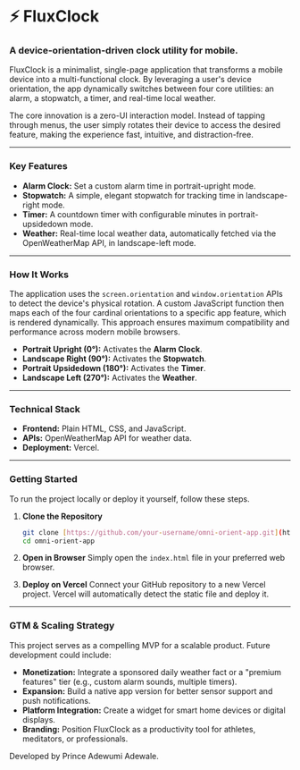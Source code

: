# ⚡ FluxClock

### A device-orientation-driven clock utility for mobile.

FluxClock is a minimalist, single-page application that transforms a mobile device into a multi-functional clock. By leveraging a user's device orientation, the app dynamically switches between four core utilities: an alarm, a stopwatch, a timer, and real-time local weather.

The core innovation is a zero-UI interaction model. Instead of tapping through menus, the user simply rotates their device to access the desired feature, making the experience fast, intuitive, and distraction-free.

---

### Key Features

* **Alarm Clock:** Set a custom alarm time in portrait-upright mode.
* **Stopwatch:** A simple, elegant stopwatch for tracking time in landscape-right mode.
* **Timer:** A countdown timer with configurable minutes in portrait-upsidedown mode.
* **Weather:** Real-time local weather data, automatically fetched via the OpenWeatherMap API, in landscape-left mode.

---

### How It Works

The application uses the `screen.orientation` and `window.orientation` APIs to detect the device's physical rotation. A custom JavaScript function then maps each of the four cardinal orientations to a specific app feature, which is rendered dynamically. This approach ensures maximum compatibility and performance across modern mobile browsers.

* **Portrait Upright (0°):** Activates the **Alarm Clock**.
* **Landscape Right (90°):** Activates the **Stopwatch**.
* **Portrait Upsidedown (180°):** Activates the **Timer**.
* **Landscape Left (270°):** Activates the **Weather**.

---

### Technical Stack

* **Frontend:** Plain HTML, CSS, and JavaScript.
* **APIs:** OpenWeatherMap API for weather data.
* **Deployment:** Vercel.

---

### Getting Started

To run the project locally or deploy it yourself, follow these steps.

1.  **Clone the Repository**
    ```bash
    git clone [https://github.com/your-username/omni-orient-app.git](https://github.com/your-username/omni-orient-app.git)
    cd omni-orient-app
    ```
2.  **Open in Browser**
    Simply open the `index.html` file in your preferred web browser.

3.  **Deploy on Vercel**
    Connect your GitHub repository to a new Vercel project. Vercel will automatically detect the static file and deploy it.

---

### GTM & Scaling Strategy

This project serves as a compelling MVP for a scalable product. Future development could include:

* **Monetization:** Integrate a sponsored daily weather fact or a "premium features" tier (e.g., custom alarm sounds, multiple timers).
* **Expansion:** Build a native app version for better sensor support and push notifications.
* **Platform Integration:** Create a widget for smart home devices or digital displays.
* **Branding:** Position FluxClock as a productivity tool for athletes, meditators, or professionals.

Developed by Prince Adewumi Adewale.

